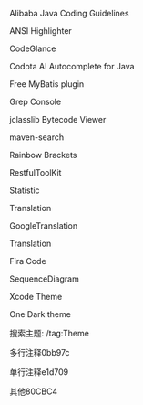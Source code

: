 Alibaba Java Coding Guidelines

ANSI Highlighter

CodeGlance

Codota AI Autocomplete for Java

Free MyBatis plugin

Grep Console

jclasslib Bytecode Viewer

maven-search

Rainbow Brackets

RestfulToolKit

Statistic

Translation

GoogleTranslation

Translation

Fira Code

SequenceDiagram

Xcode Theme

One Dark theme

搜索主题: /tag:Theme

多行注释0bb97c

单行注释e1d709

其他80CBC4